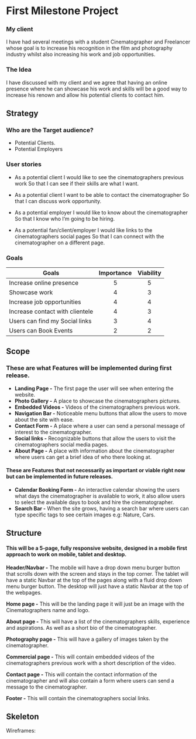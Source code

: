 # First Milestone Project
### My client
I have had several meetings with a student Cinematographer and Freelancer whose
goal is to increase his recognition in the film and photography industry whilst
also increasing his work and job opportunities. 

### The Idea
I have discussed with my client and we agree that having an online presence
where he can showcase his work and skills will be a good way to increase his
renown and allow his potential clients to contact him.

## Strategy
### Who are the Target audience?
- Potential Clients.
- Potential Employers

### User stories 

- As a potential client
I would like to see the cinematographers previous work
So that I can see if their skills are what I want.

- As a potential client
I want to be able to contact the cinematographer
So that I can discuss work opportunity.

- As a potential employer
I would like to know about the cinematographer
So that I know who I’m going to be hiring.

- As a potential fan/client/employer
I would like links to the cinematographers social pages
So that I can connect with the cinematographer on a different page.

### Goals
| Goals                           | Importance    | Viability  |
| ------------------------------- |:-------------:| :---------:|
| Increase online presence        |       5       |      5     |
| Showcase work                   |       4       |      3     |
| Increase job opportunities      |       4       |      4     |
| Increase contact with clientele |       4       |      3     |
| Users can find my Social links  |       3       |      4     |
| Users can Book Events           |       2       |      2     |

## Scope
### These are what Features will be implemented during first release.
- **Landing Page -** The first page the user will see when entering the website.
- **Photo Gallery -** A place to showcase the cinematographers pictures.
- **Embedded Videos -** Videos of the cinematographers previous work.
- **Navigation Bar -** Noticeable menu buttons that  allow the users to move about the site with ease.
- **Contact Form -** A place where a user can send a personal message of interest to the cinematographer.
- **Social links -** Recognizable buttons that allow the users to visit the cinematographers social media pages.
- **About Page -** A place with information about the cinematographer where users can get a brief idea of who there looking at.

#### These are Features that not necessarily as important or viable right now but can be implemented in future releases.
- **Calendar Booking Form -** An interactive calendar showing the users what days the cinematographer is available to work, it also allow users to select the available days to book and hire the cinematographer.
- **Search Bar -** When the site grows, having a search bar where users can type specific tags to see certain images e.g: Nature, Cars.

## Structure
#### This will be a 5-page, fully responsive website, designed in a mobile first approach to work on mobile, tablet and desktop.

**Header/Navbar -** The mobile will have a drop down menu burger button that scrolls down with the screen and stays in the top corner. The tablet will have a static Navbar at the top of the pages along with a fluid drop down menu burger button. The desktop will just have a static Navbar at the top of the webpages.

**Home page -** This will be the landing page it will just be an image with the Cinematographers name and logo.

**About page -** This will have a list of the cinematographers skills, experience and aspirations. As well as a short bio of the cinematographer.

**Photography page -** This will have a gallery of images taken by the cinematographer.

**Commercial page -** This will contain embedded videos of the  cinematographers previous work with a short description of the video. 

**Contact page -** This will contain the contact information of the cinematographer and will also contain a form where users can send a message to the cinematographer.

**Footer -** This will contain the cinematographers social links.

## Skeleton
Wireframes:

